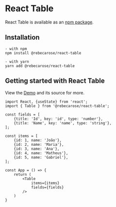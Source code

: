 # React Table

React Table is available as an [npm package](https://www.npmjs.com/package/@rebecarose/react-table "npm package").
## Installation

```
- with npm
npm install @rebecarose/react-table

- with yarn
yarn add @rebecarose/react-table
```

## Getting started with React Table

View the [Demo](https://rebecarose.github.io/react-table "Demo") and its source for more.
```
import React, {useState} from 'react';
import { Table } from '@rebecarose/react-table';

const fields = [
    {title: 'Id', key: 'id', type: 'number'},
    {title: 'Name', key: 'name', type: 'string'},
];

const items = [
    {id: 1, name: 'João'},
    {id: 2, name: 'Maria'},
    {id: 3, name: 'Ana'},
    {id: 4, name: 'Matheus'},
    {id: 5, name: 'Gabriel'},
];

const App = () => {
    return (
        <Table
            items={items}
            fields={fields}
        />
    )
}
```
